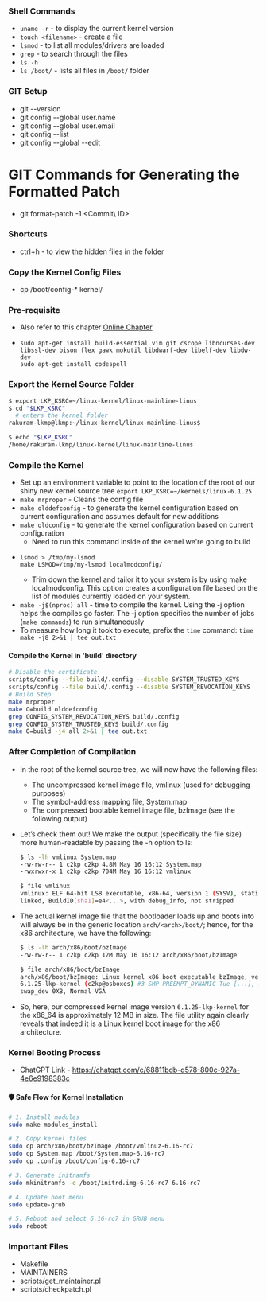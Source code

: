 ### Shell Commands
- `uname -r` - to display the current kernel version
- `touch <filename>` - create a file
- `lsmod` - to list all modules/drivers are loaded
- `grep` - to search through the files
- `ls -h`
- `ls /boot/` - lists all files in `/boot/` folder

### GIT Setup
- git --version
- git config --global user.name <name>
- git config --global user.email <Mail ID>
- git config --list
- git config --global --edit

# GIT Commands for Generating the Formatted Patch
- git format-patch -1 <Commit\ ID>

### Shortcuts
- ctrl+h - to view the hidden files in the folder

### Copy the Kernel Config Files
- cp /boot/config-* kernel/

### Pre-requisite
- Also refer to this chapter [Online Chapter](https://static.packt-cdn.com/downloads/9781803232225_Online_Chapter.pdf)
- ```
  sudo apt-get install build-essential vim git cscope libncurses-dev libssl-dev bison flex gawk mokutil libdwarf-dev libelf-dev libdw-dev
  sudo apt-get install codespell
  ```

### Export the Kernel Source Folder
```bash
$ export LKP_KSRC=~/linux-kernel/linux-mainline-linus
$ cd "$LKP_KSRC"
  # enters the kernel folder
rakuram-lkmp@lkmp:~/linux-kernel/linux-mainline-linus$ 

$ echo "$LKP_KSRC"
/home/rakuram-lkmp/linux-kernel/linux-mainline-linus
```

### Compile the Kernel
- Set up an environment variable to point to the location of the root of our shiny new kernel source tree
  `export LKP_KSRC=~/kernels/linux-6.1.25`
- `make mrproper` - Cleans the config file
- `make olddefconfig` - to generate the kernel configuration based on current configuration and assumes default for new additions
- `make oldconfig` - to generate the kernel configuration based on current configuration
  - Need to run this command inside of the kernel we're going to build
- ```shell
  lsmod > /tmp/my-lsmod
  make LSMOD=/tmp/my-lsmod localmodconfig/
  ```
  - Trim down the kernel and tailor it to your system is by using make localmodconfig. This option creates a configuration file based on the list of modules currently loaded on your system.
- `make -j$(nproc) all` - time to compile the kernel. Using the -j option helps the compiles go faster. The -j option specifies the number of jobs (`make commands`) to run simultaneously
- To measure how long it took to execute, prefix the `time` command:
  `time make -j8 2>&1 | tee out.txt`

#### Compile the Kernel in 'build' directory
```bash
# Disable the certificate
scripts/config --file build/.config --disable SYSTEM_TRUSTED_KEYS
scripts/config --file build/.config --disable SYSTEM_REVOCATION_KEYS
# Build Step
make mrproper
make O=build olddefconfig
grep CONFIG_SYSTEM_REVOCATION_KEYS build/.config
grep CONFIG_SYSTEM_TRUSTED_KEYS build/.config
make O=build -j4 all 2>&1 | tee out.txt
```

### After Completion of Compilation
- In the root of the kernel source tree, we will now have the following files:
  - The uncompressed kernel image file, vmlinux (used for debugging purposes)
  - The symbol-address mapping file, System.map
  - The compressed bootable kernel image file, bzImage (see the following output)

- Let’s check them out! We make the output (specifically the file size) more human-readable by passing the -h option to ls:
  ```bash
  $ ls -lh vmlinux System.map
  -rw-rw-r-- 1 c2kp c2kp 4.8M May 16 16:12 System.map
  -rwxrwxr-x 1 c2kp c2kp 704M May 16 16:12 vmlinux
  ```
  
  ```bash
  $ file vmlinux
  vmlinux: ELF 64-bit LSB executable, x86-64, version 1 (SYSV), statically
  linked, BuildID[sha1]=e4<...>, with debug_info, not stripped
  ```

- The actual kernel image file that the bootloader loads up and boots into will always be in the generic location `arch/<arch>/boot/`; hence, for the x86 architecture, we have the following:
  ```bash
  $ ls -lh arch/x86/boot/bzImage
  -rw-rw-r-- 1 c2kp c2kp 12M May 16 16:12 arch/x86/boot/bzImage
  
  $ file arch/x86/boot/bzImage
  arch/x86/boot/bzImage: Linux kernel x86 boot executable bzImage, version
  6.1.25-lkp-kernel (c2kp@osboxes) #3 SMP PREEMPT_DYNAMIC Tue [...], RO-rootFS,
  swap_dev 0XB, Normal VGA
  ```
- So, here, our compressed kernel image version `6.1.25-lkp-kernel` for the x86_64 is approximately 12 MB in size. The file utility again clearly reveals that indeed it is a Linux kernel boot image for the x86 architecture.

### Kernel Booting Process
- ChatGPT Link - https://chatgpt.com/c/68811bdb-d578-800c-927a-4e6e9198383c

#### 🛡️ Safe Flow for Kernel Installation
```bash
# 1. Install modules
sudo make modules_install

# 2. Copy kernel files
sudo cp arch/x86/boot/bzImage /boot/vmlinuz-6.16-rc7
sudo cp System.map /boot/System.map-6.16-rc7
sudo cp .config /boot/config-6.16-rc7

# 3. Generate initramfs
sudo mkinitramfs -o /boot/initrd.img-6.16-rc7 6.16-rc7

# 4. Update boot menu
sudo update-grub

# 5. Reboot and select 6.16-rc7 in GRUB menu
sudo reboot
```

### Important Files 
- Makefile
- MAINTAINERS
- scripts/get_maintainer.pl
- scripts/checkpatch.pl
